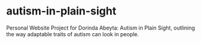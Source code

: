 # autism-in-plain-sight
Personal Website Project for Dorinda Abeyta: Autism in Plain Sight, outlining the way adaptable traits of autism can look in people.
